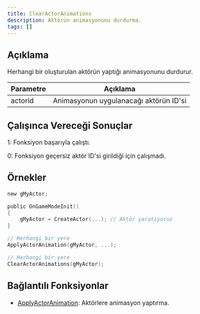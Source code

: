 ```yaml
---
title: ClearActorAnimations
description: Aktörün animasyonunu durdurma.
tags: []
---
```


<VersionWarnTR version='SA-MP 0.3.7' />

## Açıklama

Herhangi bir oluşturulan aktörün yaptığı animasyonunu durdurur.

| Parametre| Açıklama                                                                   |
| -------  | -------------------------------------------------------------------------- |
| actorid  | Animasyonun uygulanacağı aktörün ID'si |

## Çalışınca Vereceği Sonuçlar

1: Fonksiyon başarıyla çalıştı.

0: Fonksiyon geçersiz aktör ID'si girildiği için çalışmadı.

## Örnekler

```c
new gMyActor;

public OnGameModeInit()
{
    gMyActor = CreateActor(...); // Aktör yaratıyoruz
}

// Herhangi bir yere
ApplyActorAnimation(gMyActor, ...);

// Herhangi bir yere
ClearActorAnimations(gMyActor);
```

## Bağlantılı Fonksiyonlar

- [ApplyActorAnimation](ApplyActorAnimation): Aktörlere animasyon yaptırma.
